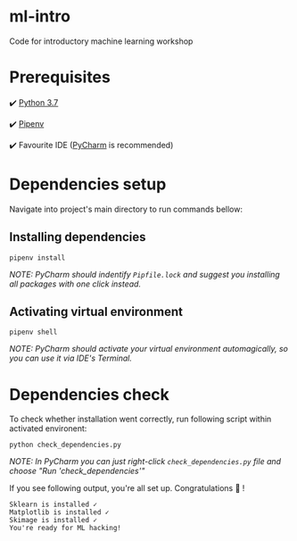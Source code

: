 # ml-intro
Code for introductory machine learning workshop


# Prerequisites
:heavy_check_mark: [Python 3.7](https://www.python.org/downloads/)

:heavy_check_mark: [Pipenv](https://docs.pipenv.org/en/latest/install/#installing-pipenv)

:heavy_check_mark: Favourite IDE ([PyCharm](https://www.jetbrains.com/pycharm/) is recommended)


# Dependencies setup
Navigate into project's main directory to run commands bellow:
## Installing dependencies
```
pipenv install
```
*NOTE: PyCharm should indentify `Pipfile.lock` and suggest you installing all packages with one click instead.*

## Activating virtual environment
```
pipenv shell
```
*NOTE: PyCharm should activate your virtual environment automagically, so you can use it via IDE's Terminal.*


# Dependencies check

To check whether installation went correctly, run following script within activated environent:

```
python check_dependencies.py
```
*NOTE: In PyCharm you can just right-click `check_dependencies.py` file and choose "Run 'check_dependencies'"*

If you see following output, you're all set up. Congratulations :tada: !
 
```
Sklearn is installed ✓
Matplotlib is installed ✓
Skimage is installed ✓
You're ready for ML hacking!
```

